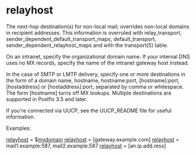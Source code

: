 # relayhost 


The next-hop destination(s) for non-local mail; overrides non-local
domains in recipient addresses. This information is overruled with
relay_transport, sender_dependent_default_transport_maps,
default_transport, sender_dependent_relayhost_maps
and with the transport(5) table.



On an intranet, specify the organizational domain name. If your
internal DNS uses no MX records, specify the name of the intranet
gateway host instead.



In the case of SMTP or LMTP delivery, specify one or more destinations
in the form of a domain name, hostname, hostname:port, [hostname]:port,
[hostaddress] or [hostaddress]:port, separated by comma or whitespace.
The form [hostname] turns off MX lookups. Multiple destinations are
supported in Postfix 3.5 and later.



If you're connected via UUCP, see the UUCP_README file for useful
information.



Examples:



<a href="postconf.5.html#relayhost">relayhost</a> = $<a href="postconf.5.html#mydomain">mydomain</a>
<a href="postconf.5.html#relayhost">relayhost</a> = [gateway.example.com]
<a href="postconf.5.html#relayhost">relayhost</a> = mail1.example:587, mail2.example:587
<a href="postconf.5.html#relayhost">relayhost</a> = [an.ip.add.ress]



